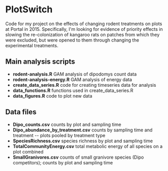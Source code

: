 # PlotSwitch
Code for my project on the effects of changing rodent treatments on plots at Portal in 2015. Specifically, I'm looking for evidence of priority effects in slowing the re-colonization of kangaroo rats on patches from which they were excluded, but were opened to them through changing the experimental treatments. 

## Main analysis scripts
  * __rodent-analysis.R__ GAM analysis of dipodomys count data
  * __rodent-analysis-energy.R__ GAM analysis of energy data
  * __create_data_series.R__ code for creating timeseries data for analysis
  * __data_functions.R__ functions used in create_data_series.R
  * __data_figures.R__ code to plot new data

## Data files
  * __Dipo_counts.csv__ counts by plot and sampling time
  * __Dipo_abundance_by_treatment.csv__ counts by sampling time and treatment -- plots pooled by treatment type
  * __SpeciesRichness.csv__ species richness by plot and sampling time
  * __TotalCommunityEnergy.csv__ total metabolic energy of all species on a plot combined
  * __SmallGranivores.csv__ counts of small granivore species (Dipo competitors); counts by plot and sampling time
